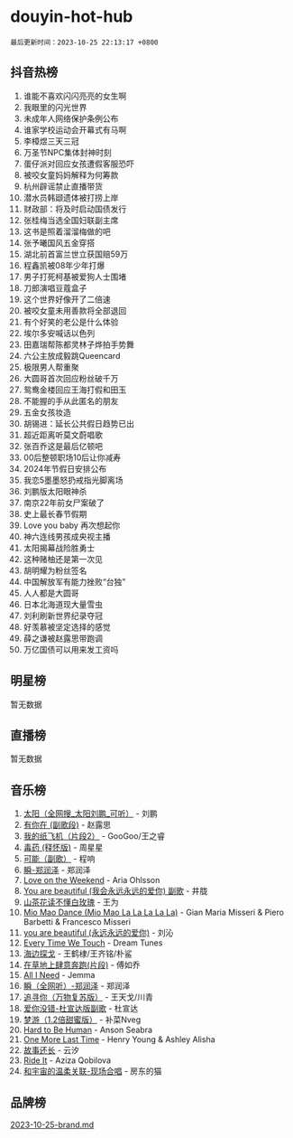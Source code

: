 # douyin-hot-hub

`最后更新时间：2023-10-25 22:13:17 +0800`

## 抖音热榜

1. 谁能不喜欢闪闪亮亮的女生啊
1. 我眼里的闪光世界
1. 未成年人网络保护条例公布
1. 谁家学校运动会开幕式有马啊
1. 李樟煜三天三冠
1. 万圣节NPC集体封神时刻
1. 蛋仔派对回应女孩遭假客服恐吓
1. 被咬女童妈妈解释为何筹款
1. 杭州辟谣禁止直播带货
1. 潜水员韩颋遗体被打捞上岸
1. 财政部：将及时启动国债发行
1. 张桂梅当选全国妇联副主席
1. 这书是照着溜溜梅做的吧
1. 张予曦国风五金穿搭
1. 湖北前首富兰世立获国赔59万
1. 程鑫凯被08年少年打爆
1. 男子打死柯基被爱狗人士围堵
1. 刀郎演唱豆蔻盒子
1. 这个世界好像开了二倍速
1. 被咬女童未用善款将全部退回
1. 有个好笑的老公是什么体验
1. 埃尔多安喊话以色列
1. 田嘉瑞帮陈都灵林子烨拍手势舞
1. 六公主放成毅跳Queencard
1. 极限男人帮重聚
1. 大圆哥首次回应粉丝破千万
1. 鸳鸯金楼回应王海打假和田玉
1. 不能握的手从此匿名的朋友
1. 五金女孩妆造
1. 胡锡进：延长公共假日趋势已出
1. 超近距离听莫文蔚唱歌
1. 张百乔这是最后亿顿吧
1. 00后整顿职场10后让你减寿
1. 2024年节假日安排公布
1. 我恋5墨墨怒扔戒指光脚离场
1. 刘鹏版太阳眼神杀
1. 南京22年前女尸案破了
1. 史上最长春节假期
1. Love you baby 再次想起你
1. 神六连线男孩成央视主播
1. 太阳揭幕战险胜勇士
1. 这种赌柚还是第一次见
1. 胡明耀为粉丝签名
1. 中国解放军有能力挫败“台独”
1. 人人都是大圆哥
1. 日本北海道现大量雪虫
1. 刘利刷新世界纪录夺冠
1. 好羡慕被坚定选择的感觉
1. 薛之谦被赵露思带跑调
1. 万亿国债可以用来发工资吗

## 明星榜

暂无数据

## 直播榜

暂无数据

## 音乐榜

1. [太阳（全网搜_太阳刘鹏_可听）](https://sf3-cdn-tos.douyinstatic.com/obj/tos-cn-ve-2774/ogWbyIQnlBFImVbeDocRdCIYtBHlbJXgfZMvgz) - 刘鹏
1. [有你在 (副歌段)](https://sf3-cdn-tos.douyinstatic.com/obj/tos-cn-ve-2774/o8zImmNsI8B0yfAW5FKAB1oBhkMAlIrwsZEi1V) - 赵露思
1. [我的纸飞机（片段2）](https://sf6-cdn-tos.douyinstatic.com/obj/tos-cn-ve-2774/oM2ZrKcg2CD5AeRB2gkeXOFB1IxAGJdZPazYHf) - GooGoo/王之睿
1. [毒药 (释怀版)](https://sf6-cdn-tos.douyinstatic.com/obj/tos-cn-ve-2774/oYILMEAzspdZBIzy4frJNB8ZHPHWAhiwowd4Ad) - 周星星
1. [可能（副歌）](https://sf3-cdn-tos.douyinstatic.com/obj/tos-cn-ve-2774/cde1731888894259b333569393c2fb51) - 程响
1. [瞬-郑润泽](https://sf3-cdn-tos.douyinstatic.com/obj/tos-cn-ve-2774/oYXHIohzvbNAzBhHgyksWpRM4bfkDsBdBDAynw) - 郑润泽
1. [Love on the Weekend](https://sf3-cdn-tos.douyinstatic.com/obj/tos-cn-ve-2774/o4tVQen5ZtBZEMlD1CDIepBC2OigkU1KQkb1vd) - Aria Ohlsson
1. [You are beautiful (我会永远永远的爱你) 副歌](https://sf3-cdn-tos.douyinstatic.com/obj/tos-cn-ve-2774/o4NlnjbBAIAhg5wOCWzJoyMzkIqGxYsR7f3W4Q) - 井胧
1. [山茶花读不懂白玫瑰](https://sf3-cdn-tos.douyinstatic.com/obj/tos-cn-ve-2774/osfn8B7DktrRHEPJgPCfDbw7QDQEkwC16BxZg9) - 王为
1. [Mio Mao Dance (Mio Mao La La La La La)](https://sf3-cdn-tos.douyinstatic.com/obj/tos-cn-ve-2774/owhJZ1sWIABNvU3gOxlwztm0oAfMK58zHXT8GM) - Gian Maria Misseri & Piero Barbetti & Francesco Misseri
1. [you are beautiful (永远永远的爱你)](https://sf3-cdn-tos.douyinstatic.com/obj/tos-cn-ve-2774/7f5e088a940e42b487e76fd10d0ffcfd) - 刘沁
1. [Every Time We Touch](https://sf6-cdn-tos.douyinstatic.com/obj/tos-cn-ve-2774/ogN6lUKQeBBfEVhIOMikG1CcJjugxk1tztZyhP) - Dream Tunes
1. [海边探戈](https://sf3-cdn-tos.douyinstatic.com/obj/tos-cn-ve-2774/os9gE0VQCGqt6VQkZDyBBYvfSDY0QFe3vVmubn) - 王鹤棣/王齐铭/朴鲨
1. [在草地上肆意奔跑(片段)](https://sf6-cdn-tos.douyinstatic.com/obj/tos-cn-ve-2774/8831d494742f45dabdfa8adb8b817259) - 傅如乔
1. [All I Need](https://sf6-cdn-tos.douyinstatic.com/obj/tos-cn-ve-2774/e8b55ca1d1fa4f90a60c22b8ece170ac) - Jemma
1. [瞬（全网听）-郑润泽](https://sf3-cdn-tos.douyinstatic.com/obj/tos-cn-ve-2774/o4Vb9eJZClCZTnRQYy0BRSeHGrDtrkrQgIBvQt) - 郑润泽
1. [追寻你（万物复苏版）](https://sf3-cdn-tos.douyinstatic.com/obj/tos-cn-ve-2774/oYeAZJsbjIDit9APmBg8u6uDUQnHmoCf3gbo74) - 王天戈/川青
1. [爱你没错-杜宣达版副歌](https://sf6-cdn-tos.douyinstatic.com/obj/tos-cn-ve-2774/oUm8ctBZQfZQ4jUNWbseSYV0lZDsWn6LCODgCB) - 杜宣达
1. [梦游（1.2倍甜蜜版）](https://sf3-cdn-tos.douyinstatic.com/obj/tos-cn-ve-2774/o4gyAUm8hwufoEABmwVIiQtHsFuGzAEEWtNMzo) - 补菜Nveg
1. [Hard to Be Human](https://sf6-cdn-tos.douyinstatic.com/obj/tos-cn-ve-2774/oQItaej4rB1rBfnJUbKPlQOgDWvSUWRy814CZl) - Anson Seabra
1. [One More Last Time](https://sf6-cdn-tos.douyinstatic.com/obj/tos-cn-ve-2774/oAzTlo0LUAdCAIhjktsKWcLAEUKmZwGcOoB1fy) - Henry Young & Ashley Alisha
1. [故事还长](https://sf3-cdn-tos.douyinstatic.com/obj/tos-cn-ve-2774/30a26758c8594f0ab81ac675c33ee2c5) - 云汐
1. [Ride It](https://sf3-cdn-tos.douyinstatic.com/obj/tos-cn-ve-2774/oMZDIYec6eQynQyWBQnCM11DZzkgnBPtBpD4bi) - Aziza Qobilova
1. [和宇宙的温柔关联-现场合唱](https://sf3-cdn-tos.douyinstatic.com/obj/tos-cn-ve-2774/o0hONGDYQBgk0e5bqDeQOonVmncA6tC2nBwZLT) - 房东的猫

## 品牌榜

[2023-10-25-brand.md](2023-10-25-brand.md)
